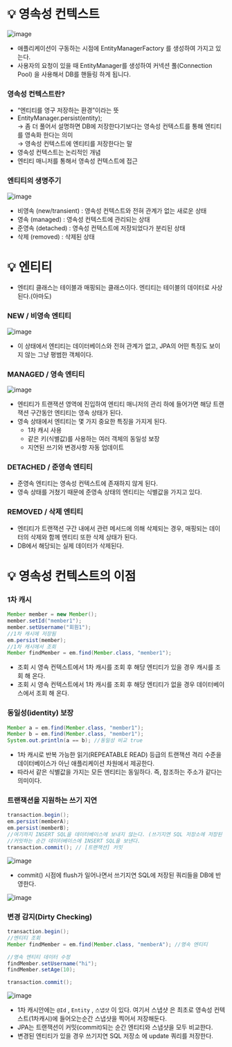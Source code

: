 # 💡 영속성 컨텍스트
![image](https://user-images.githubusercontent.com/39439576/230569959-2771246a-fdd4-436b-8ff9-b7bdf1df0f2a.png)
* 애플리케이션이 구동하는 시점에 EntityManagerFactory 를 생성하여 가지고 있는다.
* 사용자의 요청이 있을 때 EntityManager를 생성하여 커넥션 풀(Connection Pool) 을 사용해서 DB를 핸들링 하게 됩니다.

### 영속성 컨텍스트란?
* “엔티티를 영구 저장하는 환경”이라는 뜻
* EntityManager.persist(entity);  
→ 좀 더 풀어서 설명하면 DB에 저장한다기보다는 영속성 컨텍스트를 통해 엔티티를 영속화 한다는 의미  
→ 영속성 컨텍스트에 엔티티를 저장한다는 말
* 영속성 컨텍스트는 논리적인 개념
* 엔티티 매니저를 통해서 영속성 컨텍스트에 접근

### 엔티티의 생명주기
![image](https://user-images.githubusercontent.com/39439576/230571017-5e9284ed-a030-4acd-a947-c567f92449d4.png)

* 비영속 (new/transient) : 영속성 컨텍스트와 전혀 관계가 없는 새로운 상태
* 영속 (managed) : 영속성 컨텍스트에 관리되는 상태
* 준영속 (detached) : 영속성 컨텍스트에 저장되었다가 분리된 상태
* 삭제 (removed) : 삭제된 상태

# 💡 엔티티
* 엔티티 클래스는 테이블과 매핑되는 클래스이다. 엔티티는 테이블의 데이터로 사상된다.(아마도)

### NEW / 비영속 엔티티
![image](https://user-images.githubusercontent.com/39439576/230571764-e60ef183-b6b6-46c1-a958-70b974765d44.png)
* 이 상태에서 엔티티는 데이터베이스와 전혀 관계가 없고, JPA의 어떤 특징도 보이지 않는 그냥 평범한 객체이다.

### MANAGED / 영속 엔티티
![image](https://user-images.githubusercontent.com/39439576/230571978-94792474-c4bd-460a-b4c5-3dcacef3daba.png)
* 엔티티가 트랜잭션 영역에 진입하여 엔티티 매니저의 관리 하에 들어가면 해당 트랜잭션 구간동안 엔티티는 영속 상태가 된다. 
* 영속 상태에서 엔티티는 몇 가지 중요한 특징을 가지게 된다.
  * 1차 캐시 사용
  * 같은 키(식별값)를 사용하는 여러 객체의 동일성 보장
  * 지연된 쓰기와 변경사항 자동 업데이트

### DETACHED / 준영속 엔티티
* 준영속 엔티티는 영속성 컨텍스트에 존재하지 않게 된다.
* 영속 상태를 거쳤기 때문에 준영속 상태의 엔티티는 식별값을 가지고 있다.

### REMOVED / 삭제 엔티티
* 엔티티가 트랜잭션 구간 내에서 관련 메서드에 의해 삭제되는 경우, 매핑되는 데이터의 삭제와 함께 엔티티 또한 삭제 상태가 된다.
* DB에서 해당되는 실제 데이터가 삭제된다.

# 💡 영속성 컨텍스트의 이점
### 1차 캐시
```java
Member member = new Member();
member.setId("member1");
member.setUsername("회원1");
//1차 캐시에 저장됨
em.persist(member);
//1차 캐시에서 조회
Member findMember = em.find(Member.class, "member1");
```
* 조회 시 영속 컨텍스트에서 1차 캐시를 조회 후 해당 엔티티가 있을 경우 캐시를 조회 해 온다.
* 조회 시 영속 컨텍스트에서 1차 캐시를 조회 후 해당 엔티티가 없을 경우 데이터베이스에서 조회 해 온다.

### 동일성(identity) 보장
```java
Member a = em.find(Member.class, "member1");
Member b = em.find(Member.class, "member1");
System.out.println(a == b); //동일성 비교 true
```
* 1차 캐시로 반복 가능한 읽기(REPEATABLE READ) 등급의 트랜잭션 격리 수준을 데이터베이스가 아닌 애플리케이션 차원에서 제공한다.
* 따라서 같은 식별값을 가지는 모든 엔티티는 동일하다. 즉, 참조하는 주소가 같다는 의미이다.

### 트랜잭션을 지원하는 쓰기 지연
```java
transaction.begin();
em.persist(memberA);
em.persist(memberB);
//여기까지 INSERT SQL을 데이터베이스에 보내지 않는다. (쓰기지연 SQL 저장소에 저장된 상태)
//커밋하는 순간 데이터베이스에 INSERT SQL을 보낸다.
transaction.commit(); // [트랜잭션] 커밋
```
![image](https://user-images.githubusercontent.com/39439576/230576067-8f3bdad4-f703-487e-af30-7a20ad2fb97b.png)

* commit() 시점에 flush가 일어나면서 쓰기지연 SQL에 저장된 쿼리들을 DB에 반영한다.

![image](https://user-images.githubusercontent.com/39439576/230576416-bb575f30-383b-4903-a866-3df3cd9cf4ec.png)

### 변경 감지(Dirty Checking)
```java
transaction.begin();
//엔티티 조회
Member findMember = em.find(Member.class, "memberA"); //영속 엔티티

//영속 엔티티 데이터 수정
findMember.setUsername("hi");
findMember.setAge(10);

transaction.commit();
```
![image](https://user-images.githubusercontent.com/39439576/230578272-db3059cc-e369-4a88-b6e5-987cfb2612aa.png)
* 1차 캐시안에는 `@Id` , `Entity` , `스냅샷` 이 있다. 여기서 스냅샷 은 최초로 영속성 컨텍스트(1차캐시)에 들어오는순간 스냅샷을 찍어서 저장해둔다.
* JPA는 트랜잭션이 커밋(commit)되는 순간 엔티티와 스냅샷을 모두 비교한다. 
* 변경된 엔티티가 있을 경우 쓰기지연 SQL 저장소 에 update 쿼리를 저장한다.
